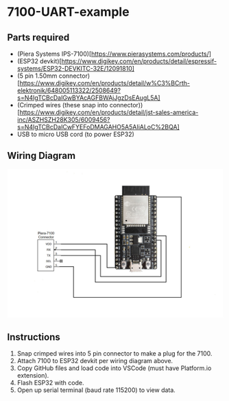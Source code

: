 # 7100-UART-example

## Parts required
* (Piera Systems IPS-7100)[https://www.pierasystems.com/products/]
* (ESP32 devkit)[https://www.digikey.com/en/products/detail/espressif-systems/ESP32-DEVKITC-32E/12091810]
* (5 pin 1.50mm connector)[https://www.digikey.com/en/products/detail/w%C3%BCrth-elektronik/648005113322/2508649?s=N4IgTCBcDaIGwBYAcAGFBWAjJgzDsEAugL5A]
* (Crimped wires (these snap into connector))[https://www.digikey.com/en/products/detail/jst-sales-america-inc/ASZHSZH28K305/6009456?s=N4IgTCBcDaICwFYEFoDMAGAHO5A5AIiALoC%2BQA]
* USB to micro USB cord (to power ESP32)

## Wiring Diagram
![Wiring Diagram](7100esp32.jpg)

## Instructions
1. Snap crimped wires into 5 pin connector to make a plug for the 7100.
1. Attach 7100 to ESP32 devkit per wiring diagram above.
1. Copy GitHub files and load code into VSCode (must have Platform.io extension).
1. Flash ESP32 with code.
1. Open up serial terminal (baud rate 115200) to view data.